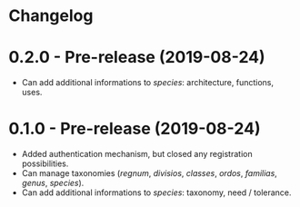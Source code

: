 # Changelog

# 0.2.0 - Pre-release (2019-08-24)

- Can add additional informations to _species_: architecture, functions, uses.

# 0.1.0 - Pre-release (2019-08-24)

- Added authentication mechanism, but closed any registration possibilities.
- Can manage taxonomies (_regnum_, _divisios_, _classes_, _ordos_, _familias_, _genus_, _species_).
- Can add additional informations to _species_: taxonomy, need / tolerance.